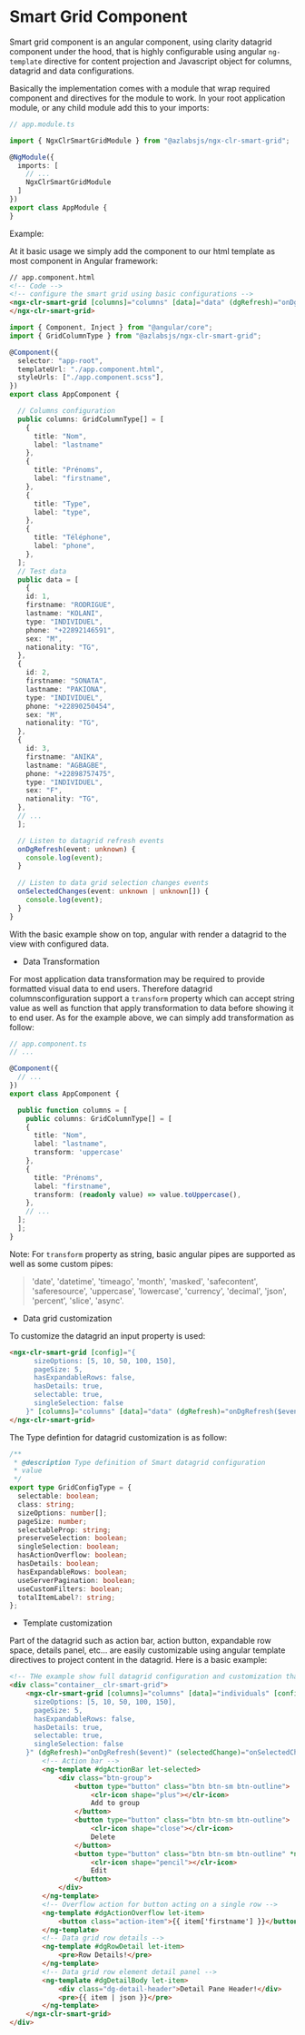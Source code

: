 # Smart Grid Component

Smart grid component is an angular component, using clarity datagrid component under the hood, that is highly configurable using angular `ng-template` directive for content projection and Javascript object for columns, datagrid and data configurations.

Basically the implementation comes with a module that wrap required component and directives for the module to work. In your root application module, or any child module add this to your imports:

```ts
// app.module.ts

import { NgxClrSmartGridModule } from "@azlabsjs/ngx-clr-smart-grid";

@NgModule({
  imports: [
    // ...
    NgxClrSmartGridModule
  ]
})
export class AppModule {
}
```

Example:

At it basic usage we simply add the component to our html template as most component in Angular framework:

```html
// app.component.html
<!-- Code -->
<!-- configure the smart grid using basic configurations -->
<ngx-clr-smart-grid [columns]="columns" [data]="data" (dgRefresh)="onDgRefresh($event)" (selectedChange)="onSelectedChanges($event)">
</ngx-clr-smart-grid>
```

```ts
import { Component, Inject } from "@angular/core";
import { GridColumnType } from "@azlabsjs/ngx-clr-smart-grid";

@Component({
  selector: "app-root",
  templateUrl: "./app.component.html",
  styleUrls: ["./app.component.scss"],
})
export class AppComponent {

  // Columns configuration
  public columns: GridColumnType[] = [
    {
      title: "Nom",
      label: "lastname"
    },
    {
      title: "Prénoms",
      label: "firstname",
    },
    {
      title: "Type",
      label: "type",
    },
    {
      title: "Téléphone",
      label: "phone",
    },
  ];
  // Test data
  public data = [
    {
    id: 1,
    firstname: "RODRIGUE",
    lastname: "KOLANI",
    type: "INDIVIDUEL",
    phone: "+22892146591",
    sex: "M",
    nationality: "TG",
  },
  {
    id: 2,
    firstname: "SONATA",
    lastname: "PAKIONA",
    type: "INDIVIDUEL",
    phone: "+22890250454",
    sex: "M",
    nationality: "TG",
  },
  {
    id: 3,
    firstname: "ANIKA",
    lastname: "AGBAGBE",
    phone: "+22898757475",
    type: "INDIVIDUEL",
    sex: "F",
    nationality: "TG",
  },
  // ...
  ];

  // Listen to datagrid refresh events
  onDgRefresh(event: unknown) {
    console.log(event);
  }
  
  // Listen to data grid selection changes events
  onSelectedChanges(event: unknown | unknown[]) {
    console.log(event);
  }
}

```

With the basic example show on top, angular with render a datagrid to the view with configured data.

* Data Transformation

For most application data transformation may be required to provide formatted visual data to end users. Therefore datagrid columnsconfiguration support a `transform` property which can accept string value as well as function that apply transformation to data before showing it to end user.
As for the example above, we can simply add transformation as follow:

```ts
// app.component.ts
// ...

@Component({
  // ...
})
export class AppComponent {

  public function columns = [
    public columns: GridColumnType[] = [
    {
      title: "Nom",
      label: "lastname",
      transform: 'uppercase'
    },
    {
      title: "Prénoms",
      label: "firstname",
      transform: (readonly value) => value.toUppercase(),
    },
    // ...
  ];
  ];
}
```

Note: For `transform` property as string, basic angular pipes are supported as well as some custom pipes:

> 'date', 'datetime', 'timeago', 'month', 'masked', 'safecontent', 'saferesource', 'uppercase', 'lowercase', 'currency', 'decimal', 'json', 'percent', 'slice', 'async'.

* Data grid customization

To customize the datagrid an input property is used:

```html
<ngx-clr-smart-grid [config]="{
      sizeOptions: [5, 10, 50, 100, 150],
      pageSize: 5,
      hasExpandableRows: false,
      hasDetails: true,
      selectable: true,
      singleSelection: false
    }" [columns]="columns" [data]="data" (dgRefresh)="onDgRefresh($event)" (selectedChange)="onSelectedChanges($event)">
</ngx-clr-smart-grid>
```

The Type defintion for datagrid customization is as follow:

```ts
/**
 * @description Type definition of Smart datagrid configuration
 * value
 */
export type GridConfigType = {
  selectable: boolean;
  class: string;
  sizeOptions: number[];
  pageSize: number;
  selectableProp: string;
  preserveSelection: boolean;
  singleSelection: boolean;
  hasActionOverflow: boolean;
  hasDetails: boolean;
  hasExpandableRows: boolean;
  useServerPagination: boolean;
  useCustomFilters: boolean;
  totalItemLabel?: string;
};
```

* Template customization

Part of the datagrid such as action bar, action button, expandable row space, details panel, etc... are easily customizable using angular template directives to project content in the datagrid. Here is a basic example:

```html
<!-- THe example show full datagrid configuration and customization that can be used. Feel free to copy and modify required values -->
<div class="container__clr-smart-grid">
    <ngx-clr-smart-grid [columns]="columns" [data]="individuals" [config]="{
      sizeOptions: [5, 10, 50, 100, 150],
      pageSize: 5,
      hasExpandableRows: false,
      hasDetails: true,
      selectable: true,
      singleSelection: false
    }" (dgRefresh)="onDgRefresh($event)" (selectedChange)="onSelectedChanges($event)">
        <!-- Action bar -->
        <ng-template #dgActionBar let-selected>
            <div class="btn-group">
                <button type="button" class="btn btn-sm btn-outline">
                    <clr-icon shape="plus"></clr-icon>
                    Add to group
                </button>
                <button type="button" class="btn btn-sm btn-outline">
                    <clr-icon shape="close"></clr-icon>
                    Delete
                </button>
                <button type="button" class="btn btn-sm btn-outline" *ngIf="selected">
                    <clr-icon shape="pencil"></clr-icon>
                    Edit
                </button>
            </div>
        </ng-template>
        <!-- Overflow action for button acting on a single row -->
        <ng-template #dgActionOverflow let-item>
            <button class="action-item">{{ item['firstname'] }}</button>
        </ng-template>
        <!-- Data grid row details -->
        <ng-template #dgRowDetail let-item>
            <pre>Row Details!</pre>
        </ng-template>
        <!-- Data grid row element detail panel -->
        <ng-template #dgDetailBody let-item>
            <div class="dg-detail-header">Detail Pane Header!</div>
            <pre>{{ item | json }}</pre>
        </ng-template>
    </ngx-clr-smart-grid>
</div>
```
